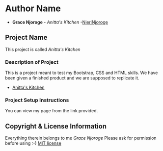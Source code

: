 # Author Name
* **Grace Njoroge** - *Anitta's Kitchen* -[NjeriNjoroge](https://github.com/NjeriNjoroge)
## Project Name
This project is called *Anitta's Kitchen*
### Description of Project
This is a project meant to test my Bootstrap, CSS and HTML skills. We have been given a finished product and we are supposed to replicate it.
* [Anitta's Kitchen](https://njerinjoroge.github.io/Anittas-Kitchen/)
### Project Setup Instructions
You can view my page from the link provided.
## Copyright & License Information
Everything therein belongs to me *Grace Njoroge* Please ask for permission before using :-)
[MIT license](license)
